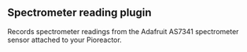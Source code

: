 ## Spectrometer reading plugin

Records spectrometer readings from the Adafruit AS7341 spectrometer sensor attached to your Pioreactor. 